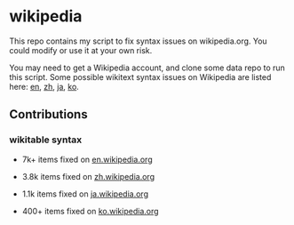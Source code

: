 # wikipedia

This repo contains my script to fix syntax issues on wikipedia.org. You could modify or use it at your own risk.

You may need to get a Wikipedia account, and clone some data repo to run this script. Some possible wikitext syntax issues on Wikipedia are listed here: [en](https://github.com/chinapedia/wikipedia.en/tree/main/Errors), [zh](https://github.com/chinapedia/wikipedia.zh/tree/master/Errors), [ja](https://github.com/chinapedia/wikipedia.ja/tree/master/Errors), [ko](https://github.com/chinapedia/wikipedia.ko/tree/master/Errors).

## Contributions

### wikitable syntax

* 7k+ items fixed on [en.wikipedia.org](https://en.wikipedia.org/w/index.php?title=Special:Contributions/Liruqi&target=Liruqi&offset=&limit=500)

* 3.8k items fixed on [zh.wikipedia.org](https://zh.wikipedia.org/w/index.php?title=Special:Contributions/Liruqi&target=Liruqi&offset=&limit=500)

* 1.1k items fixed on [ja.wikipedia.org](https://ja.wikipedia.org/w/index.php?title=Special:Contributions/Liruqi&target=Liruqi&offset=&limit=500)

* 400+ items fixed on [ko.wikipedia.org](https://ko.wikipedia.org/w/index.php?title=Special:Contributions/Liruqi&target=Liruqi&offset=&limit=250)

